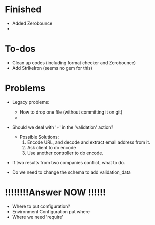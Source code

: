 # Finished
- Added Zerobounce
- 

# To-dos 
- Clean up codes (including format checker and Zerobounce)
- Add StrikeIron (seems no gem for this)

# Problems
- Legacy problems:
  - How to drop one file (without committing it on git)
  - 
- Should we deal with '+' in the 'validation' action?
  - Possible Solutions:
    1. Encode URL, and decode and extract email address from it.
    2. Ask client to do encode
    3. Use another controller to do encode.

- If two results from two companies conflict, what to do.

- Do we need to change the schema to add validation_data

# !!!!!!!!Answer NOW !!!!!!
- Where to put configuration?
- Environment Configuration put where
- Where we need 'require'
